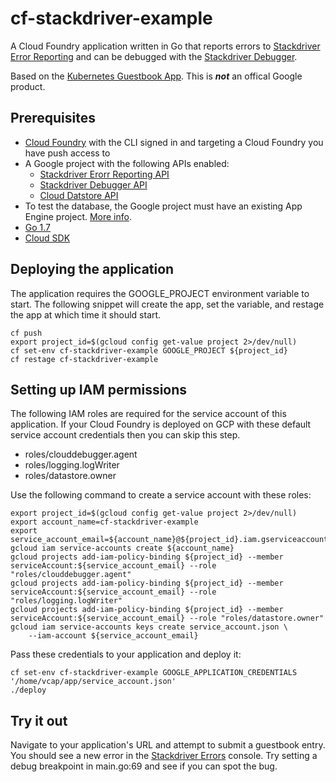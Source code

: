 # cf-stackdriver-example

A Cloud Foundry application written in Go that reports errors to [Stackdriver Error Reporting](https://cloud.google.com/error-reporting/) and can be debugged with the [Stackdriver Debugger](https://cloud.google.com/debugger/).

Based on the [Kubernetes Guestbook App](https://github.com/kubernetes/kubernetes/tree/master/examples/guestbook-go). This is ***not*** an offical Google product.

## Prerequisites

- [Cloud Foundry](https://cloud.google.com/solutions/cloud-foundry-on-gcp) with the CLI signed in and targeting a Cloud Foundry you have push access to
- A Google project with the following APIs enabled:
  - [Stackdriver Erorr Reporting API](https://console.cloud.google.com/apis/api/clouderrorreporting.googleapis.com/overview)
  - [Stackdriver Debugger API](https://console.cloud.google.com/apis/api/clouddebugger.googleapis.com/overview)
  - [Cloud Datstore API](https://console.cloud.google.com/apis/api/datastore.googleapis.com/overview)
- To test the database, the Google project must have an existing App Engine project. [More info](https://cloud.google.com/datastore/docs/activate).
- [Go 1.7](https://golang.org/)
- [Cloud SDK](https://cloud.google.com/sdk/downloads)

## Deploying the application

The application requires the GOOGLE_PROJECT environment variable to start. The following snippet will create the app, set the variable, and restage the app at which time it should start.

```
cf push
export project_id=$(gcloud config get-value project 2>/dev/null)
cf set-env cf-stackdriver-example GOOGLE_PROJECT ${project_id}
cf restage cf-stackdriver-example
```

## Setting up IAM permissions

The following IAM roles are required for the service account of this application. If your Cloud Foundry is deployed on GCP with these default service account credentials then you can skip this step.
- roles/clouddebugger.agent
- roles/logging.logWriter
- roles/datastore.owner


Use the following command to create a service account with these roles:
```
export project_id=$(gcloud config get-value project 2>/dev/null)
export account_name=cf-stackdriver-example
export service_account_email=${account_name}@${project_id}.iam.gserviceaccount.com
gcloud iam service-accounts create ${account_name}
gcloud projects add-iam-policy-binding ${project_id} --member serviceAccount:${service_account_email} --role "roles/clouddebugger.agent"
gcloud projects add-iam-policy-binding ${project_id} --member serviceAccount:${service_account_email} --role "roles/logging.logWriter"
gcloud projects add-iam-policy-binding ${project_id} --member serviceAccount:${service_account_email} --role "roles/datastore.owner"
gcloud iam service-accounts keys create service_account.json \
    --iam-account ${service_account_email}
```

Pass these credentials to your application and deploy it:
```
cf set-env cf-stackdriver-example GOOGLE_APPLICATION_CREDENTIALS '/home/vcap/app/service_account.json'
./deploy
```

## Try it out

Navigate to your application's URL and attempt to submit a guestbook entry. You should see a new error in the [Stackdriver Errors](https://console.cloud.google.com/errors) console. Try setting a debug breakpoint in main.go:69 and see if you can spot the bug.
